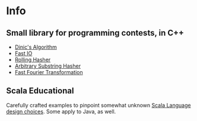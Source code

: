 # Info

## Small library for programming contests, in C++

- [Dinic's Algorithm](code_library/dinic.cpp)
- [Fast IO](code_library/parser.cpp)
- [Rolling Hasher](code/rolling_hasher.cpp)
- [Arbitrary Substring Hasher](code/hasher.cpp)
- [Fast Fourier Transformation](code/fft.cpp)

## Scala Educational

Carefully crafted examples to pinpoint somewhat unknown [Scala Language design choices](scala/binding_examples).
Some apply to Java, as well.


